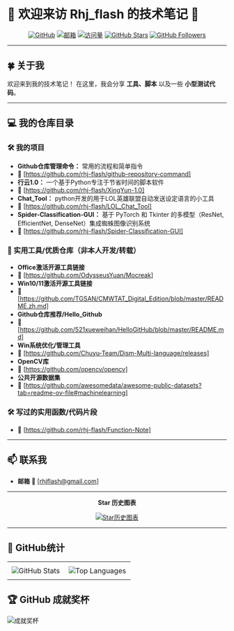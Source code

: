 # 🌟 欢迎来访 Rhj_flash 的技术笔记 🌟
<div align="center">

[![GitHub](https://img.shields.io/badge/GitHub-rhj--flash-181717?style=for-the-badge&logo=github)](https://github.com/rhj-flash)
[![邮箱](https://img.shields.io/badge/邮箱-rhjflash@gmail.com-red?style=for-the-badge&logo=gmail)](mailto:rhjflash@gmail.com)
[![访问量](https://komarev.com/ghpvc/?username=rhj-flash&color=blue&style=for-the-badge)](https://github.com/rhj-flash)
[![GitHub Stars](https://img.shields.io/github/stars/rhj-flash?style=for-the-badge&logo=github&color=yellow)](https://github.com/rhj-flash)
[![GitHub Followers](https://img.shields.io/github/followers/rhj-flash?style=for-the-badge&logo=github&color=green)](https://github.com/rhj-flash)

</div>

---

## 🍀 关于我

欢迎来到我的技术笔记！
在这里，我会分享 **工具、脚本** 以及一些 **小型测试代码**。

---

## 💻 我的仓库目录

### 🛠️ 我的项目
- **Github仓库管理命令：** 常用的流程和简单指令
- 🔗 [https://github.com/rhj-flash/github-repository-command]
- **行云1.0：** 一个基于Python专注于节省时间的脚本软件
- 🔗 [https://github.com/rhj-flash/XingYun-1.0]
- **Chat_Tool：** python开发的用于LOL英雄联盟自动发送设定语言的小工具
- 🔗 [https://github.com/rhj-flash/LOL_Chat_Tool]
- **Spider-Classification-GUI：** 基于 PyTorch 和 Tkinter 的多模型（ResNet, EfficientNet, DenseNet）集成蜘蛛图像识别系统
- 🔗 [https://github.com/rhj-flash/Spider-Classification-GUI]




### 🔗 实用工具/优质仓库（非本人开发/转载）
- **Office激活开源工具链接**
- 🔗 [https://github.com/OdysseusYuan/Mocreak]
- **Win10/11激活开源工具链接**
- 🔗 [https://github.com/TGSAN/CMWTAT_Digital_Edition/blob/master/README.zh.md]
- **Github仓库推荐/Hello_Github**
- 🔗 [https://github.com/521xueweihan/HelloGitHub/blob/master/README.md]
- **Win系统优化/管理工具**
- 🔗 [https://github.com/Chuyu-Team/Dism-Multi-language/releases]
- **OpenCV库**
- 🔗 [https://github.com/opencv/opencv]
- **公共开源数据集**
- 🔗 [https://github.com/awesomedata/awesome-public-datasets?tab=readme-ov-file#machinelearning] 

### 🛠️ 写过的实用函数/代码片段
- 🔗 [https://github.com/rhj-flash/Function-Note]
---

## 📫 联系我

- **邮箱** 🔗 [rhjflash@gmail.com]

---

<div align="center">

**Star 历史图表**

[![Star历史图表](https://api.star-history.com/svg?repos=rhj-flash/github-repository-command&rhj-flash/XingYun-1.0&rhj-flash/LOL_Chat_Tool&rhj-flash/Function-Note&rhj-flash/Spider-Classification-GUI&type=Date)](https://star-history.com/#rhj-flash/github-repository-command&rhj-flash/XingYun-1.0&rhj-flash/LOL_Chat_Tool&rhj-flash/Function-Note&rhj-flash/Spider-Classification-GUI&Date)
</div>

---

## 📝 GitHub统计
<div align="center">
  <table style="width: 100%; border: none; border-collapse: collapse;">
    <tr>
      <td style="text-align: center; padding: 10px;">
        <img src="https://github-readme-stats.vercel.app/api?username=rhj-flash&show_icons=true&theme=radical&locale=cn&hide_border=true" alt="GitHub Stats" style="max-width: 100%; height: auto; display: block; margin: 0 auto;">
      </td>
      <td style="text-align: center; padding: 10px;">
        <img src="https://github-readme-stats.vercel.app/api/top-langs/?username=rhj-flash&layout=compact&theme=radical&locale=cn&hide_border=true" alt="Top Languages" style="max-width: 100%; height: auto; display: block; margin: 0 auto;">
      </td>
    </tr>
  </table>
</div>

## 🏆 GitHub 成就奖杯

![成就奖杯](https://github-profile-trophy.vercel.app/?username=rhj-flash&theme=radical&no-frame=true&margin-w=15)
